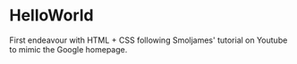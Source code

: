 # HelloWorld
First endeavour with HTML + CSS following Smoljames' tutorial on Youtube to mimic the Google homepage.
